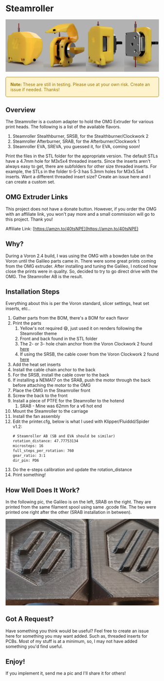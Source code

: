 # Steamroller

![OMG Extruder and Steamroller Parts](/images/srs.png "Steamroller")

<div style='border: 1px solid #997404; border-radius: 5px; background-color: #fff3cd; padding: 15px; color: #997404;'>
   <strong>Note: </strong>These are still in testing. Please use at your own risk. Create an issue if needed. Thanks!
</div>

## Overview
The Steamroller is a custom adapter to hold the OMG Extruder for various print heads.
The following is a list of the available flavors.

1. Steamroller Stealthburner, SRSB, for the Stealthburner/Clockwork 2
1. Steamroller Afterburner, SRAB, for the Afterburner/Clockwork 1
1. Steamroller EVA, SREVA, you guessed it, for EVA, coming soon!

Print the files in the STL folder for the appropriate version.
The default STLs have a 4.7mm hole for M3x5x4 threaded inserts.
Since the inserts aren't always easy to get, there are subfolders for other size threaded inserts.
For example, the STLs in the folder ti-5-3 has 5.3mm holes for M3x5.5x4 inserts.
Want a different threaded insert size?
Create an issue here and I can create a custom set.

## OMG Extruder Links

This project does not have a donate button.
However, if you order the OMG with an affiliate link, you won't pay more and a small commission will go to this project.
Thank you!

Affiliate Link: [https://amzn.to/40tsNPE](https://amzn.to/40tsNPE)

## Why?
During a Voron 2.4 build, I was using the OMG with a bowden tube on the Voron until the Galileo parts came in.
There were some great prints coming from the OMG extruder.
After installing and tuning the Galileo, I noticed how close the prints were in quality.
So, decided to try to go direct drive with the OMG.
The Steamroller AB is the result.

## Installation Steps
Everything about this is per the Voron standard, slicer settings, heat set inserts, etc..

1. Gather parts from the BOM, there's a BOM for each flavor
1. Print the parts
   1. Yellow's not required :smile:, just used it on renders following the Steamroller theme
   1. Front and back found in the STL folder
   1. The 2- or 3- hole chain anchor from the Voron Clockwork 2 found [here](https://github.com/VoronDesign/Voron-Stealthburner/tree/main/STLs/Clockwork2)
   1. If using the SRSB, the cable cover from the Voron Clockwork 2 found [here](https://github.com/VoronDesign/Voron-Stealthburner/tree/main/STLs/Clockwork2)
1. Add the heat set inserts
1. Install the cable chain anchor to the back
1. For the SRSB, install the cable cover to the back
1. If installing a NEMA17 on the SRAB, push the motor through the back before attaching the motor to the OMG
1. Place the OMG in the Steamroller front
1. Screw the back to the front
1. Install a piece of PTFE for the Steamroller to the hotend
   1. SRAB - Mine was 62mm for a v6 hot end
1. Mount the Steamroller to the carriage
1. Install the fan assembly
1. Edit the printer.cfg, below is what I used with Klipper/Fluiddd/Spider v1.2:
      ```
      # Steamroller AB (SB and EVA should be similar)
     rotation_distance: 47.77753134
     microsteps: 16
     full_steps_per_rotation: 760
     gear_ratio: 3:1
     dir_pin: PD6
     ```
1. Do the e-steps calibration and update the rotation_distance
1. Print something!

## How Well Does It Work?
In the following pic, the Galileo is on the left, SRAB on the right. 
They are printed from the same filament spool using same .gcode file. 
The two were printed one right after the other (SRAB installation in between).

![Galileo/Steamroller Calibration Cubes](/images/20220201_082046.jpg "Galileo/Steamroller Calibration Cubes")

## Got A Request?
Have something you think would be useful?
Feel free to create an issue here for something you may want added.
Such as, threaded inserts for PCBs.
Most of my stuff is at a minimum, so, I may not have added something you'd find useful.

## Enjoy!
If you implement it, send me a pic and I'll share it for others!
